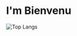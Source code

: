 # I'm Bienvenu 

![Top Langs](https://github-readme-stats.vercel.app/api/top-langs/?username=NiBienvenu&layout=compact)

